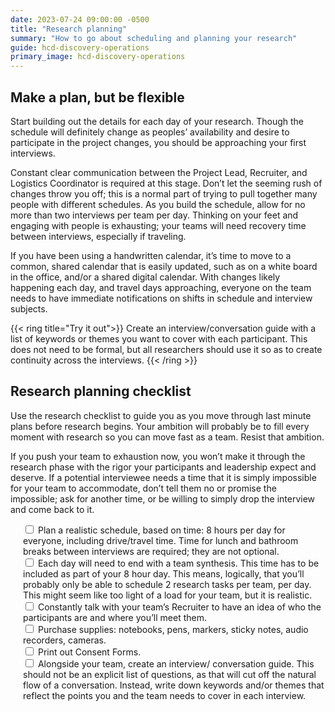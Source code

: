 ```yaml
---
date: 2023-07-24 09:00:00 -0500
title: "Research planning"
summary: "How to go about scheduling and planning your research"
guide: hcd-discovery-operations
primary_image: hcd-discovery-operations
---
```


## Make a plan, but be flexible

Start building out the details for each day of your research. Though the schedule will definitely change as peoples’ availability and desire to participate in the project changes, you should be approaching your first interviews.

Constant clear communication between the Project Lead, Recruiter, and Logistics Coordinator is required at this stage. Don’t let the seeming rush of changes throw you off; this is a normal part of trying to pull together many people with different schedules. As you build the schedule, allow for no more than two interviews per team per day. Thinking on your feet and engaging with people is exhausting; your teams will need recovery time between interviews, especially if traveling.

If you have been using a handwritten calendar, it’s time to move to a common, shared calendar that is easily updated, such as on a white board in the office, and/or a shared digital calendar. With changes likely happening each day, and travel days approaching, everyone on the team needs to have immediate notifications on shifts in schedule and interview subjects.

{{< ring title="Try it out">}}
Create an interview/conversation guide with a list of keywords or themes you want to cover with each participant. This does not need to be formal, but all researchers should use it so as to create continuity across the interviews.
{{< /ring >}}

## Research planning checklist

Use the research checklist to guide you as you move through last minute plans before research begins. Your ambition will probably be to fill every moment with research so you can move fast as a team. Resist that ambition.

If you push your team to exhaustion now, you won’t make it through the research phase with the rigor your participants and leadership expect and deserve. If a potential interviewee needs a time that it is simply impossible for your team to accommodate, don’t tell them no or promise the impossible; ask for another time, or be willing to simply drop the interview and come back to it.

<div style="margin-left: 20px">
  <input type="checkbox">
  Plan a realistic schedule, based on time: 8 hours per day for everyone, including drive/travel time. Time for lunch and bathroom breaks between interviews are required; they are not optional.
  </input><br>
  <input type="checkbox">
  Each day will need to end with a team synthesis. This time has to be included as part of your 8 hour day. This means, logically, that you’ll probably only be able to schedule 2 research tasks per team, per day. This might seem like too light of a load for your team, but it is realistic.
  </input><br>
  <input type="checkbox">
  Constantly talk with your team’s Recruiter to have an idea of who the participants are and where you’ll meet them.
  </input><br>
  <input type="checkbox">
  Purchase supplies: notebooks, pens, markers, sticky notes, audio recorders, cameras.
  </input><br>
  <input type="checkbox">
  Print out Consent Forms.
  </input><br>
  <input type="checkbox">
  Alongside your team, create an interview/ conversation guide. This should not be an explicit list of questions, as that will cut off the natural flow of a conversation. Instead, write down keywords and/or themes that reflect the points you and the team needs to cover in each interview.
  </input>
</div>
